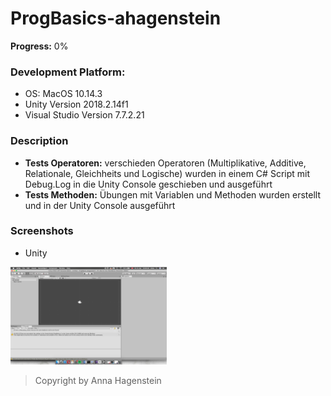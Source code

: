 
# ProgBasics-ahagenstein
**Progress:** 0%
 
### Development Platform:     
* OS: MacOS 10.14.3           
* Unity Version 2018.2.14f1    
* Visual Studio Version 7.7.2.21     

### Description       
* **Tests Operatoren:** verschieden Operatoren (Multiplikative, Additive, Relationale, Gleichheits und Logische) wurden in einem C# Script mit Debug.Log in die Unity Console geschieben und ausgeführt
* **Tests Methoden:** Übungen mit Variablen und Methoden wurden erstellt und in der Unity Console ausgeführt

### Screenshots      

* Unity

<div>
<img src="./Screenshots/FirstBildschirmfoto_Unity.png" width="250">
</div>



> Copyright by Anna Hagenstein
